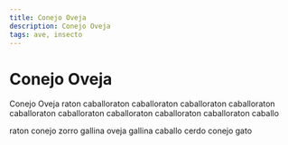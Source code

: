 ```yaml
---
title: Conejo Oveja
description: Conejo Oveja
tags: ave, insecto
---
```


# Conejo Oveja

Conejo Oveja raton caballoraton caballoraton caballoraton caballoraton caballoraton caballoraton caballoraton caballoraton caballoraton caballo

raton conejo zorro gallina oveja gallina caballo cerdo conejo gato